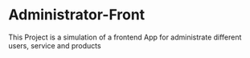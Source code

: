 # Administrator-Front
This Project is a simulation of a frontend App for administrate different users, service and products
